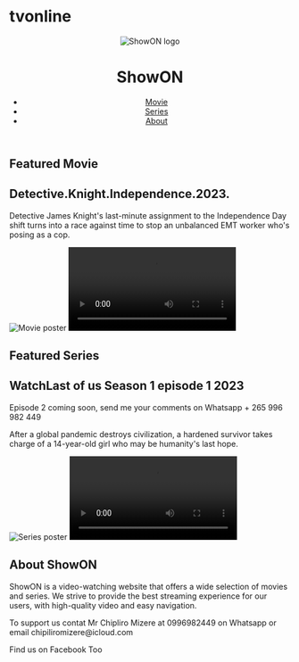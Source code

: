 # tvonline
<!DOCTYPE html>
<html>
<head>
  <title>ShowON</title>
  <link rel="stylesheet" type="text/css" href="showon.css">
  <script src="showon.js"></script>
</head>
<body>
  <header>
    <img src="https://res.cloudinary.com/djuhngvo7/image/upload/v1674733318/SHOWONLOGO_j3j6a7.jpg" alt="ShowON logo" id="logo">
    <h1>ShowON</h1>
    <nav>
      <ul>
        <li><a href="#" onclick="showMovieSection()">Movie</a></li>
        <li><a href="#" onclick="showSeriesSection()">Series</a></li>
        <li><a href="#" onclick="showAboutSection()">About</a></li>
      </ul>
    </nav>
  </header>

  <section id="movie-section" class="hidden">
    <h2>Featured Movie</h2>
    <h1>Detective.Knight.Independence.2023.</h1>
    <p>Detective James Knight's last-minute assignment to the Independence Day shift turns into a race against time to stop an unbalanced EMT worker who's posing as a cop.</p>
    <img src="https://res.cloudinary.com/djuhngvo7/image/upload/v1674827527/2023_detective_e0mkxw.jpg" alt="Movie poster" class="poster">
    <video id="movie-video" class="video" controls>
      <source src="http://dl6.sermovie.xyz/Movie/2023/Detective.Knight.Independence.2023/Detective.Knight.Independence.2023.1080p.WEBRip.x264.AAC5.1-YTS.Sermovie.mp4" type="video/mp4">
    </video>
  </section>

  <section id="series-section" class="hidden">
    <h1>Featured Series</h1>
    <h2> WatchLast of us Season 1 episode 1 2023 </h2>
    <p> Episode 2 coming soon, send me your comments on Whatsapp + 265 996 982 449</p>
     </P>
    <p>After a global pandemic destroys civilization, a hardened survivor takes charge of a 14-year-old girl who may be humanity's last hope.</p>
    <img src="https://res.cloudinary.com/djuhngvo7/image/upload/v1674817256/the-last-of-us_sa48pp.jpg" alt="Series poster" class="poster">
    <video id="series-video" class="video" controls>
      <source src="https://bridge.rabbitsun.xyz/Series/The%20Last%20of%20Us%202023/S01/The.Last.Of.Us.S01E01.480p.WEBRip.x264.TagName.mkv" type="video/mp4">
    </video>
  </section>

  <section id="about-section" class="hidden">
    <h2>About ShowON</h2>
    <p>ShowON is a video-watching website that offers a wide selection of movies and series. We strive to provide the best streaming experience for our users, with high-quality video and easy navigation.</p>
    <p>To support us contat Mr Chipliro Mizere at 0996982449 on Whatsapp or email chipiliromizere@icloud.com </p>
    <p>Find us on Facebook Too<p>
   
  </section>
</body>
</html>

